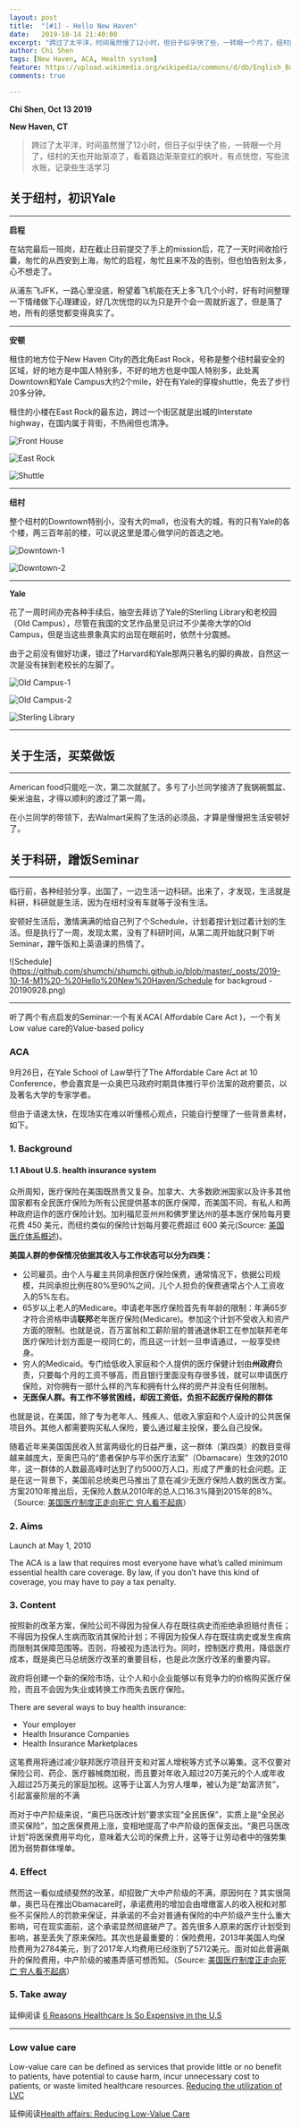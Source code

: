 ```yaml
---
layout: post
title:  "[#1] - Hello New Haven"
date:   2019-10-14 21:40:00
excerpt: "跨过了太平洋，时间虽然慢了12小时，但日子似乎快了些，一转眼一个月了，纽村的天也开始渐凉了，看着路边渐渐变红的枫叶，有点恍惚，写些流水账，记录些生活学习"
author: Chi Shen
tags: [New Haven, ACA, Health system]
feature: https://upload.wikimedia.org/wikipedia/commons/d/db/English_Bulldog_about_to_sleep.jpg
comments: true

---
```


**Chi Shen, Oct 13 2019**

**New Haven, CT**

> 跨过了太平洋，时间虽然慢了12小时，但日子似乎快了些，一转眼一个月了，纽村的天也开始渐凉了，看着路边渐渐变红的枫叶，有点恍惚，写些流水账，记录些生活学习

## 关于纽村，初识Yale

---

**启程**

在站完最后一班岗，赶在截止日前提交了手上的mission后，花了一天时间收拾行囊，匆忙的从西安到上海，匆忙的启程，匆忙且来不及的告别，但也怕告别太多，心不想走了。

从浦东飞JFK，一路心里没底，盼望着飞机能在天上多飞几个小时，好有时间整理一下情绪做下心理建设，好几次恍惚的以为只是开个会一周就折返了，但是落了地，所有的感觉都变得真实了。  

---

**安顿**

租住的地方位于New Haven City的西北角East Rock，号称是整个纽村最安全的区域，好的地方是中国人特别多，不好的地方也是中国人特别多，此处离Downtown和Yale Campus大约2个mile，好在有Yale的穿梭shuttle，免去了步行20多分钟。  

租住的小楼在East Rock的最东边，跨过一个街区就是出城的Interstate highway，在国内属于背街，不热闹但也清净。



![Front House](https://github.com/shumchi/shumchi.github.io/blob/master/_posts/2019-10-14-M1%20-%20Hello%20New%20Haven/Y1.jpg)

![East Rock](https://github.com/shumchi/shumchi.github.io/blob/master/_posts/2019-10-14-M1%20-%20Hello%20New%20Haven/Y2.jpg)

![Shuttle](https://github.com/shumchi/shumchi.github.io/blob/master/_posts/2019-10-14-M1%20-%20Hello%20New%20Haven/Y11.jpg)

---

**纽村**

整个纽村的Downtown特别小，没有大的mall，也没有大的城，有的只有Yale的各个楼，两三百年前的楼，可以说这里是潜心做学问的首选之地。

![Downtown-1](https://github.com/shumchi/shumchi.github.io/blob/master/_posts/2019-10-14-M1%20-%20Hello%20New%20Haven/Y9.jpg)

![Downtown-2](https://github.com/shumchi/shumchi.github.io/blob/master/_posts/2019-10-14-M1%20-%20Hello%20New%20Haven/Y7.jpg)

---

**Yale**

花了一周时间办完各种手续后，抽空去拜访了Yale的Sterling Library和老校园（Old Campus），尽管在我国的文艺作品里见识过不少美帝大学的Old Campus，但是当这些景象真实的出现在眼前时，依然十分震撼。  

由于之前没有做好功课，错过了Harvard和Yale那两只著名的脚的典故，自然这一次是没有抹到老校长的左脚了。

![Old Campus-1](https://github.com/shumchi/shumchi.github.io/blob/master/_posts/2019-10-14-M1%20-%20Hello%20New%20Haven/Y4.jpg)

![Old Campus-2](https://github.com/shumchi/shumchi.github.io/blob/master/_posts/2019-10-14-M1%20-%20Hello%20New%20Haven/Y3.jpg)

![Sterling Library](https://github.com/shumchi/shumchi.github.io/blob/master/_posts/2019-10-14-M1%20-%20Hello%20New%20Haven/Y6.jpg)

---

## 关于生活，买菜做饭

---

American food只能吃一次，第二次就腻了。多亏了小兰同学接济了我锅碗瓢盆、柴米油盐，才得以顺利的渡过了第一周。

在小兰同学的带领下，去Walmart采购了生活的必须品，才算是慢慢把生活安顿好了。

## 关于科研，蹭饭Seminar

---

临行前，各种经验分享，出国了，一边生活一边科研。出来了，才发现，生活就是科研，科研就是生活，因为在纽村没有车就等于没有生活。  

安顿好生活后，激情满满的给自己列了个Schedule，计划着按计划过着计划的生活。但是执行了一周，发现太累，没有了科研时间，从第二周开始就只剩下听Seminar，蹭午饭和上英语课的热情了。

![Schedule](https://github.com/shumchi/shumchi.github.io/blob/master/_posts/2019-10-14-M1%20-%20Hello%20New%20Haven/Schedule for backgroud - 20190928.png)

---

听了两个有点启发的Seminar:一个有关ACA( Affordable Care Act )，一个有关Low value care的Value-based policy

### ACA

9月26日，在Yale School of Law举行了The Affordable Care Act at 10 Conference，参会嘉宾是一众奥巴马政府时期具体推行平价法案的政府要员，以及著名大学的专家学者。

但由于语速太快，在现场实在难以听懂核心观点，只能自行整理了一些背景素材，如下。

### 1. Background

#### 1.1 About U.S. health insurance system

众所周知，医疗保险在美国既昂贵又复杂。加拿大、大多数欧洲国家以及许多其他国家都有全民医疗保险为所有公民提供基本的医疗保障，而美国不同，有私人和两种政府运作的医疗保险计划。加利福尼亚州州和佛罗里达州的基本医疗保险每月要花费 450 美元，而纽约类似的保险计划每月要花费超过 600 美元(Source: [美国医疗体系概述](http://www.bbc.com/storyworks/specials/moving-to-america-chinese/navigating-the-us-health-system.html))。

**美国人群的参保情况依据其收入与工作状态可以分为四类：**

+ 公司雇员。由个人与雇主共同承担医疗保险保费，通常情况下，依据公司规模，共同承担比例在80%至90%之间，儿个人担负的保费通常占个人工资收入的5%左右。
+ 65岁以上老人的Medicare。申请老年医疗保险首先有年龄的限制：年满65岁才符合资格申请**联邦**老年医疗保险(Medicare)。参加这个计划不受收入和资产方面的限制。也就是说，百万富翁和工薪阶层的普通退休职工在参加联邦老年医疗保险计划方面是一视同仁的，而且这一计划一旦申请通过，一般享受终身。
+ 穷人的Medicaid。专门给低收入家庭和个人提供的医疗保健计划由**州政府**负责，只要每个月的工资不够高，而且银行里面没有存很多钱，就可以申请医疗保险，对你拥有一部什么样的汽车和拥有什么样的房产并没有任何限制。 
+ **无医保人群。有工作不够贫困线，却因工资低，负担不起医疗保险的群体**

 也就是说，在美国，除了专为老年人、残疾人、低收入家庭和个人设计的公共医保项目外。其他人都需要购买私人保险，要么通过雇主投保，要么自己投保。  

随着近年来美国国民收入贫富两级化的日益严重，这一群体（第四类）的数目变得越来越庞大，至奥巴马的“患者保护与平价医疗法案”（Obamacare）生效的2010年，这一群体的人数最高峰时达到了约5000万人口，形成了严重的社会问题。正是在这一背景下，美国前总统奥巴马推出了意在减少无医疗保险人数的医改方案。方案2010年推出后，无保险人数从2010年的总人口16.3%降到2015年的8%。（Source: [美国医疗制度正走向死亡 穷人看不起病](http://finance.sina.com.cn/zl/international/2017-09-12/zl-ifykuffc5235765.shtml)）

### 2. Aims

Launch at May 1, 2010

The ACA is a law that requires most everyone have what’s called minimum essential health care coverage. By law, if you don’t have this kind of coverage, you may have to pay a tax penalty.

### 3. Content

按照新的改革方案，保险公司不得因为投保人存在既往病史而拒绝承担赔付责任；不得因为投保人生病而取消其保险计划；不得因为投保人存在既往病史或发生疾病而限制其保障范围等。否则，将被视为违法行为。同时，控制医疗费用，降低医疗成本，既是奥巴马总统医疗改革的重要目标，也是此次医疗改革的重要内容。



政府将创建一个新的保险市场，让个人和小企业能够以有竞争力的价格购买医疗保险，而且不会因为失业或转换工作而失去医疗保险。

There are several ways to buy health insurance:

- Your employer
- Health Insurance Companies
- Health Insurance Marketplaces 

这笔费用将通过减少联邦医疗项目开支和对富人增税等方式予以筹集。这不仅要对保险公司、药企、医疗器械商加税，而且要对年收入超过20万美元的个人或年收入超过25万美元的家庭加税。这等于让富人为穷人埋单，被认为是“劫富济贫”，引起富豪阶层的不满

而对于中产阶级来说，“奥巴马医改计划”要求实现“全民医保”，实质上是“全民必须买保险”，加之医保费用上涨，变相地提高了中产阶级的医保支出。“奥巴马医改计划”将医保费用平均化，意味着大公司的保费上升，这等于让劳动者中的强势集团为弱势群体埋单。

### 4. Effect

然而这一看似成绩斐然的改革，却招致广大中产阶级的不满，原因何在？其实很简单，奥巴马在推出Obamacare时，承诺费用的增加会由增缴富人的收入税和对那些不买保险人的罚款来保证，并承诺的不会对普通有保险的中产阶级产生什么重大影响，可在现实面前，这个承诺显然彻底破产了。首先很多人原来的医疗计划受到影响，甚至丢失了原来保险。其次也是最重要的：保险费用，2013年美国人均保险费用为2784美元，到了2017年人均费用已经涨到了5712美元。面对如此普遍飙升的保险费用，中产阶级的被愚弄感可想而知。（Source: [美国医疗制度正走向死亡 穷人看不起病](http://finance.sina.com.cn/zl/international/2017-09-12/zl-ifykuffc5235765.shtml)）

### 5. Take away

延伸阅读 [6 Reasons Healthcare Is So Expensive in the U.S]( https://www.investopedia.com/articles/personal-finance/080615/6-reasons-healthcare-so-expensive-us.asp )

---

### Low value care

Low-value care can be defined as services that provide little or no benefit to patients, have potential to cause harm, incur unnecessary cost to patients, or waste limited healthcare resources. [Reducing the utilization of LVC](http://vbidcenter.org/initiatives/low-value-care/ )

延伸阅读[Health affairs: Reducing Low-Value Care]( https://www.healthaffairs.org/do/10.1377/hblog20160920.056666/full/ )



